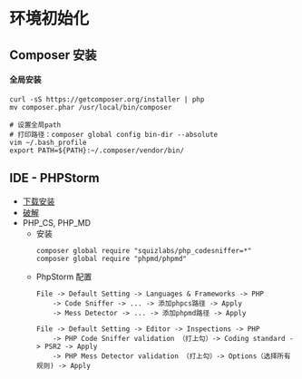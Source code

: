 # 环境初始化

## Composer 安装
#### 全局安装
````
curl -sS https://getcomposer.org/installer | php
mv composer.phar /usr/local/bin/composer

# 设置全局path
# 打印路径：composer global config bin-dir --absolute
vim ~/.bash_profile
export PATH=${PATH}:~/.composer/vendor/bin/
````

## IDE - PHPStorm
- [下载安装](https://www.jetbrains.com/phpstorm/)
- [破解](http://idea.lanyus.com/)
- PHP_CS, PHP_MD
    - 安装
        ````
        composer global require "squizlabs/php_codesniffer=*"
        composer global require "phpmd/phpmd"
        ````
    - PhpStorm 配置
        ````
        File -> Default Setting -> Languages & Frameworks -> PHP
            -> Code Sniffer -> ... -> 添加phpcs路径 -> Apply
            -> Mess Detector -> ... -> 添加phpmd路径 -> Apply
        
        File -> Default Setting -> Editor -> Inspections -> PHP
            -> PHP Code Sniffer validation （打上勾）-> Coding standard -> PSR2 -> Apply
            -> PHP Mess Detector validation （打上勾）-> Options（选择所有规则) -> Apply
        ````
